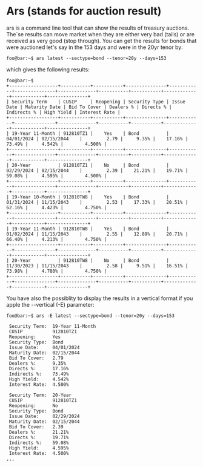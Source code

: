 # Ars (stands for auction result)

ars is a command line tool that can show the results of treasury auctions. The´se results can move market when they are either very bad (tails) or are received as very good (stop through). You can get the results for bonds that were auctioned let's say in the 153 days and were in the 20yr tenor by:

```console
foo@bar:~$ ars latest --sectype=bond --tenor=20y --days=153
```
which gives the following results:

```console
foo@bar:~$
+------------------+-----------+-----------+---------------+------------+---------------+--------------+-----------+-----------+-------------+------------+---------------+
| Security Term    | CUSIP     | Reopening | Security Type | Issue Date | Maturity Date | Bid To Cover | Dealers % | Directs % | Indirects % | High Yield | Interest Rate |
+------------------+-----------+-----------+---------------+------------+---------------+--------------+-----------+-----------+-------------+------------+---------------+
| 19-Year 11-Month | 912810TZ1 |    Yes    | Bond          | 04/01/2024 | 02/15/2044    |         2.79 |     9.35% |    17.16% |      73.49% |     4.542% |        4.500% |
+------------------+-----------+-----------+---------------+------------+---------------+--------------+-----------+-----------+-------------+------------+---------------+
| 20-Year          | 912810TZ1 |    No     | Bond          | 02/29/2024 | 02/15/2044    |         2.39 |    21.21% |    19.71% |      59.08% |     4.595% |        4.500% |
+------------------+-----------+-----------+---------------+------------+---------------+--------------+-----------+-----------+-------------+------------+---------------+
| 19-Year 10-Month | 912810TW8 |    Yes    | Bond          | 01/31/2024 | 11/15/2043    |         2.53 |    17.33% |    20.51% |      62.16% |     4.423% |        4.750% |
+------------------+-----------+-----------+---------------+------------+---------------+--------------+-----------+-----------+-------------+------------+---------------+
| 19-Year 11-Month | 912810TW8 |    Yes    | Bond          | 01/02/2024 | 11/15/2043    |         2.55 |    12.89% |    20.71% |      66.40% |     4.213% |        4.750% |
+------------------+-----------+-----------+---------------+------------+---------------+--------------+-----------+-----------+-------------+------------+---------------+
| 20-Year          | 912810TW8 |    No     | Bond          | 11/30/2023 | 11/15/2043    |         2.58 |     9.51% |    16.51% |      73.98% |     4.780% |        4.750% |
+------------------+-----------+-----------+---------------+------------+---------------+--------------+-----------+-----------+-------------+------------+---------------+
```

You have also the possiblity to display the results in a vertical format if you apple the --vertical (-E) parameter:

```console
foo@bar:~$ ars -E latest --sectype=bond --tenor=20y --days=153

 Security Term:  19-Year 11-Month
 CUSIP           912810TZ1
 Reopening:      Yes
 Security Type:  Bond
 Issue Date:     04/01/2024
 Maturity Date:  02/15/2044
 Bid To Cover:   2.79
 Dealers %:      9.35%
 Directs %:      17.16%
 Indirects %:    73.49%
 High Yield:     4.542%
 Interest Rate:  4.500%

 Security Term:  20-Year
 CUSIP           912810TZ1
 Reopening:      No
 Security Type:  Bond
 Issue Date:     02/29/2024
 Maturity Date:  02/15/2044
 Bid To Cover:   2.39
 Dealers %:      21.21%
 Directs %:      19.71%
 Indirects %:    59.08%
 High Yield:     4.595%
 Interest Rate:  4.500%
,,,
```

